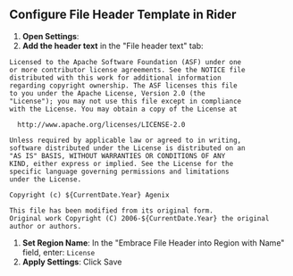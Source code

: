 ## Configure File Header Template in Rider
1. **Open Settings**:
2. **Add the header text** in the "File header text" tab:
``` 
Licensed to the Apache Software Foundation (ASF) under one
or more contributor license agreements. See the NOTICE file
distributed with this work for additional information
regarding copyright ownership. The ASF licenses this file
to you under the Apache License, Version 2.0 (the
"License"); you may not use this file except in compliance
with the License. You may obtain a copy of the License at

  http://www.apache.org/licenses/LICENSE-2.0

Unless required by applicable law or agreed to in writing,
software distributed under the License is distributed on an
"AS IS" BASIS, WITHOUT WARRANTIES OR CONDITIONS OF ANY
KIND, either express or implied. See the License for the
specific language governing permissions and limitations
under the License.

Copyright (c) ${CurrentDate.Year} Agenix

This file has been modified from its original form.
Original work Copyright (C) 2006-${CurrentDate.Year} the original author or authors.
```
1. **Set Region Name**: In the "Embrace File Header into Region with Name" field, enter: `License`
2. **Apply Settings**: Click Save


